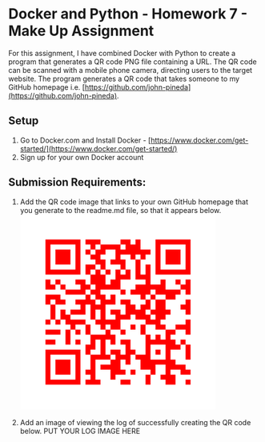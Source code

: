 # Docker and Python - Homework 7 - Make Up Assignment 

For this assignment, I have combined Docker with Python to create a program that generates a QR code PNG file containing a URL. The QR code can be scanned with a mobile phone camera, directing users to the target website. The program generates a QR code that takes someone to my GitHub homepage i.e. [https://github.com/john-pineda](https://github.com/john-pineda).

## Setup
1.  Go to Docker.com and Install Docker - [https://www.docker.com/get-started/](https://www.docker.com/get-started/)
2.  Sign up for your own Docker account 

## Submission Requirements:

1. Add the QR code image that links to your own GitHub homepage that you generate to the readme.md file, so that it appears below.
   ![QR Code](QRCode_20240417002206.png)

2.  Add an image of viewing the log of successfully creating the QR code below.
   PUT YOUR LOG IMAGE HERE

